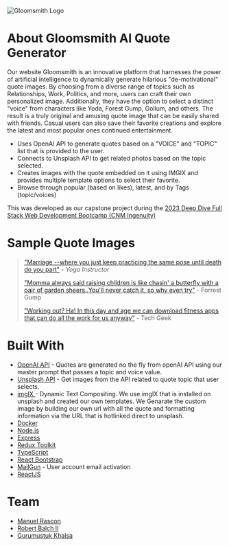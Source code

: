 ![Gloomsmith Logo](https://raw.githubusercontent.com/Capstone-42-quote-gen/ai-quote-generator/develop/frontend/src/assets/gloomSmithLogo-purple.png)

# About Gloomsmith AI Quote Generator
Our website Gloomsmith is an innovative platform that harnesses the power of artificial intelligence to dynamically generate hilarious "de-motivational" quote images. By choosing from a diverse range of topics such as Relationships, Work, Politics, and more, users can craft their own personalized image. Additionally, they have the option to select a distinct "voice" from characters like Yoda, Forest Gump, Gollum, and others. The result is a truly original and amusing quote image that can be easily shared with friends. Casual users can also save their favorite creations and explore the latest and most popular ones continued entertainment.

- Uses OpenAI API to generate quotes based on a "VOICE" and "TOPIC" list that is provided to the user.
- Connects to Unsplash API to get related photos based on the topic selected.
- Creates images with the quote embedded on it using IMGIX and provides multiple template options to select their favorite.
- Browse through popular (based on likes), latest, and by Tags (topic/voices)

This was developed as our capstone project during the [2023 Deep Dive Full Stack Web Development Bootcamp (CNM Ingenuity)](https://deepdivecoding.com/fullstack-web-development/)

# Sample Quote Images

> ["Marriage --where you just keep practicing the same pose until death do you part"](https://images.unsplash.com/photo-1664548322898-2b18f3170606?crop=entropy&cs=tinysrgb&fit=max&fm=jpg&ixid=M3w0NTMzNDJ8MHwxfHJhbmRvbXx8fHx8fHx8fDE2ODY4NDMwMzh8&ixlib=rb-4.0.3&q=80&w=1080&fit=crop&bs=inherit&bm=screen&balph=20&blend64=OTlhOTUx&txtpad=40&txtsize=30&txtclr=fff&txtalign=center&txt64=aHR0cHM6Ly9nbG9vbXNtaXRoLmxvbA&markalign=center,top&mark64=aHR0cHM6Ly9hc3NldHMuaW1naXgubmV0L350ZXh0P3c9MTAwMCZ0eHRjbHI9ZmZmJnR4dD0lMjJNYXJyaWFnZS0td2hlcmUlMjB5b3UlMjBqdXN0JTIwa2VlcCUyMHByYWN0aWNpbmclMjB0aGUlMjBzYW1lJTIwcG9zZSUyMHVudGlsJTIwZGVhdGglMjBkbyUyMHlvdSUyMHBhcnQuJTIyJTIwLSUyMFlvZ2ElMjBJbnN0cnVjdG9yJnc9MTAwMCZ0eHRzaXplPTgwJnR4dGxlYWQ9MjAmdHh0cGFkPTEwMCZ0eHRmb250PUFtZXJpY2FuVHlwZXdyaXRlciZ0eHRhbGlnbj1jZW50ZXI=&exp=-10&w=1080) - *Yoga Instructor*
>
> ["Momma always said raising children is like chasin' a butterfly with a pair of garden sheers..You'll never catch it, so why even try"](https://images.unsplash.com/photo-1605713288610-00c1c630ca1e?crop=entropy&cs=tinysrgb&fit=max&fm=jpg&ixid=M3w0NTMzNDJ8MHwxfHJhbmRvbXx8fHx8fHx8fDE2ODY4ODY1OTF8&ixlib=rb-4.0.3&q=80&w=1080&fit=crop&bs=inherit&bm=screen&balph=20&blend64=OTlhOTUx&txtpad=40&txtsize=30&txtclr=fff&txtalign=center&txt64=aHR0cHM6Ly9nbG9vbXNtaXRoLmxvbA&markalign=center,top&mark64=aHR0cHM6Ly9hc3NldHMuaW1naXgubmV0L350ZXh0P3c9MTAwMCZ0eHRjbHI9ZmZmJnR4dD0lMjJNb21tYSUyMGFsd2F5cyUyMHNhaWQlMjByYWlzaW5nJTIwY2hpbGRyZW4lMjBpcyUyMGxpa2UlMjBjaGFzaW4nJTIwYSUyMGJ1dHRlcmZseSUyMHdpdGglMjBhJTIwcGFpciUyMG9mJTIwZ2FyZGVuJTIwc2hlZXJzLi4lMjBZb3UnbGwlMjBuZXZlciUyMGNhdGNoJTIwaXQlMkMlMjBzbyUyMHdoeSUyMGV2ZW4lMjB0cnklMjIlMjAtJTIwRm9ycmVzdCUyMEd1bXAuJnc9MTAwMCZ0eHRzaXplPTgwJnR4dGxlYWQ9MjAmdHh0cGFkPTEwMCZ0eHRmb250PWF2ZW5pci1ibGFjayZ0eHRhbGlnbj1jZW50ZXI=&exp=-10&w=1080) - Forrest Gump
>
> ["Working out? Ha! In this day and age we can download fitness apps that can do all the work for us anyway"](https://images.unsplash.com/photo-1506126613408-eca07ce68773?crop=entropy&cs=tinysrgb&fit=max&fm=jpg&ixid=M3w0NTMzNDJ8MHwxfHJhbmRvbXx8fHx8fHx8fDE2ODY5MTk4MzV8&ixlib=rb-4.0.3&q=80&w=1080&usm=20&exp=-10&mark64=aHR0cHM6Ly9hc3NldHMuaW1naXgubmV0L350ZXh0P3c9MTAwMCZ0eHRjbHI9ZmZmJnR4dD0lMjJXb3JraW5nJTIwb3V0JTNGJTIwSGEhJTIwSW4lMjB0aGlzJTIwZGF5JTIwYW5kJTIwYWdlJTIwd2UlMjBjYW4lMjBkb3dubG9hZCUyMGZpdG5lc3MlMjBhcHBzJTIwdGhhdCUyMGNhbiUyMGRvJTIwYWxsJTIwdGhlJTIwd29yayUyMGZvciUyMHVzJTIwYW55d2F5LiUyMFRlY2glMjBHZWVrJTIwT3V0ISUyMiZ3PTEwMDAmdHh0c2l6ZT04MCZ0eHRsZWFkPTAmdHh0cGFkPTE1MCZ0eHRmb250PUltcGFjdCZ0eHRhbGlnbj1jZW50ZXI=&markalign=center,bottom&txt64=aHR0cHM6Ly9nbG9vbXNtaXRoLmxvbA&txtalign=center&txtclr=fff&txtsize=30&txtpad=40&blend64=NjM3NDk3&balph=50&bm=screen&bs=inherit&fit=crop) - Tech Geek




# Built With
- [OpenAI API](https://platform.openai.com/) - Quotes are generated no the fly from openAI API using our master prompt that passes a topic and voice value. 
- [Unsplash API](https://unsplash.com/developers) - Get images from the API related to quote topic that user selects.
- [imgIX ](https://imgix.com/) - Dynamic Text Compositing. We use imgIX that is installed on unsplash and created our own templates. We Genarate the custom image by building our own url with all the quote and formatting information via the URL that is hotlinked direct to unsplash.
- [Docker](https://www.docker.com/)
- [Node.js](https://nodejs.org/)
- [Express](https://expressjs.com/)
- [Redux Toolkit](https://redux-toolkit.js.org/)
- [TypeScript](https://www.typescriptlang.org/)
- [React Bootstrap](https://react-bootstrap.github.io/)
- [MailGun](https://mailgun.com/) - User account email activation
- [ReactJS](https://reactjs.org/)

# Team
- [Manuel Rascon](https://www.linkedin.com/in/manuel-rascon-/)
- [Robert Balch II](https://www.linkedin.com/in/robert-balch-ii/)
- [Gurumustuk Khalsa](https://www.linkedin.com/in/gurumustuk-khalsa/)